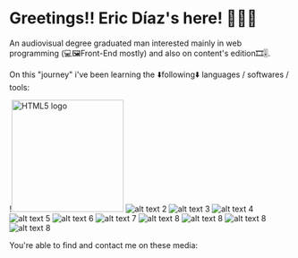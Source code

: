 # Greetings!! Eric Díaz's here! 🙋🏼‍♂️

An audiovisual degree graduated man interested mainly in web programming (💻🖼️Front-End mostly) and also on content's edition🎞️🎚️.

On this "journey" i've been learning the ⬇️following⬇️ languages / softwares / tools:

!<img src="readme_images/HTML5_logo.svg" width="200px" height="200px" title="HTML5 logo"/>
![alt text 2](readme_images/CSS3_logo.svg)
![alt text 3](readme_images/Sass_Logo.svg)
![alt text 4](readme_images/JavaScript_logo.svg)
![alt text 5](readme_images/Typescript_logo.svg)
![alt text 6](readme_images/Angular_logo.svg)
![alt text 7](readme_images/Git-logo.svg)
![alt text 8](readme_images/docker-vector-logo.svg)
![alt text 8](readme_images/Figma-logo.svg)
![alt text 8](readme_images/Adobe_Photoshop_CS6_icon.svg)
![alt text 8](readme_images/Adobe_Premiere_Pro_icon.svg)

You're able to find and contact me on these media:



<!--
**EricDiCiv5/EricDiCiv5** is a ✨ _special_ ✨ repository because its `README.md` (this file) appears on your GitHub profile.

Here are some ideas to get you started:

- 🔭 I’m currently working on ...
- 🌱 I’m currently learning ...
- 👯 I’m looking to collaborate on ...
- 🤔 I’m looking for help with ...
- 💬 Ask me about ...
- 📫 How to reach me: ...
- 😄 Pronouns: ...
- ⚡ Fun fact: ...
-->
